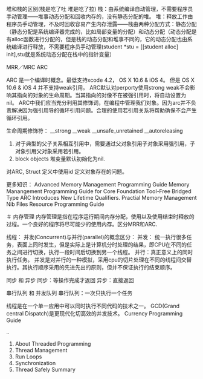 堆和栈的区别(栈是吃了吐 堆是吃了拉)
栈：由系统编译自动管理，不需要程序员手动管理——堆事动态分配和回收内存的，没有静态分配的堆。
堆：释放工作由程序员手动管理，不及时回收容易产生内存泄露——栈由两种分配方式：静态分配（静态分配是系统编译器完成的，比如局部变量的分配）和动态分配（动态分配是有alloc函数进行分配的，但是栈的动态分配和堆事不同的，它的动态分配也由系统编译进行释放，不需要程序员手动管理(student *stu = [[student alloc] init],stu就是系统动态分配在栈中的指针变量）


MRR／MRC ARC

ARC 是一个编译时概念。最低支持xcode 4.2， OS X 10.6 & iOS 4。 但是 OS X 10.6 & iOS 4 并不支持weak引用。
ARC默认对perporty使用strong
weak不会影响其指向的对象的生命周期。当其指向的对像不在被强引用时，将自动设置为nil。
ARC中我们应当充分利用其修饰词，在编程中管理我们对象。因为arc并不负责解决因为强引用导的循环引用问题。合理的使用若引用关系将帮助确保不会产生循环引用。

生命周期修饰符：
__strong
__weak
__unsafe_unretained
__autoreleasing
1. 对于典型的父子关系相互引用中，需要通过父对象引用子对象采用强引用，子对象引用父对象采用若引用。
2. block objects
堆变量默认初始化为nil.

对ARC, Struct 定义中使用id 定义对象存在的问题。

更多知识：
Advanced Memory Management Programming Guide
Memory Manangement Programming Guide for Core Foundation
Tool-Free Bridged Type
ARC Introduces New Lifetime Qualifiers.
Practial Memory Management
Nib Files
Resource Programming Guide


＃ 内存管理
内存管理是指在程序运行期间内存分配，使用以及使用结束时释放的过程。一个良好的程序将尽可能少的使用内存。区分MRR和ARC.


线程：
并发(Concurrent)与并行(parallel)的概念区分：
并发： 统一执行很多任务，表面上同时发生，但是实际上是计算机分时处理的结果，即CPU在不同的任务之间进行切换，执行一段时间后切换到另一个线程。
并行：真正意义上的同时执行任务。
并发是对并行的一种模拟，采用cpu的切片处理在不同的线程间交替执行。其执行顺序采用的先进先出的原则，但并不保证执行的结束顺序。

同步 和 异步
同步：等操作完成才返回
异步：直接返回

串行队列 和 并发队列
串行队列：一次只执行一个任务

线程是在一个单一应用中可以同时执行不同代码的技术之一。
GCD(Grand central Dispatch)是更现代化切高效的并发技术。
Currency Programming Guide

..
1. About Threaded Programming
2. Thread Management
3. Run Loops
4. Synchronization
5. Thread Safely Summary

